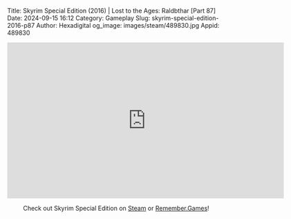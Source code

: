Title: Skyrim Special Edition (2016) | Lost to the Ages: Raldbthar [Part 87]
Date: 2024-09-15 16:12
Category: Gameplay
Slug: skyrim-special-edition-2016-p87
Author: Hexadigital
og_image: images/steam/489830.jpg
Appid: 489830

<center><iframe src="https://www.youtube.com/embed/Cctsv5tRtZA?feature=oembed" allow="accelerometer; autoplay; encrypted-media; gyroscope; picture-in-picture" width="640" height="360" frameborder="0"></iframe>

Check out Skyrim Special Edition on [Steam](https://store.steampowered.com/app/489830/?curator_clanid=34633900) or [Remember.Games](https://remember.games/game/164/the-elder-scrolls-v-skyrim-special-edition/)!</center>